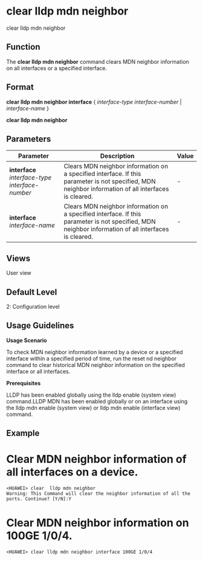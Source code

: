 clear lldp mdn neighbor
=======================

clear lldp mdn neighbor

Function
--------



The **clear lldp mdn neighbor** command clears MDN neighbor information on all interfaces or a specified interface.




Format
------

**clear lldp mdn neighbor interface** { *interface-type* *interface-number* | *interface-name* }

**clear lldp mdn neighbor**


Parameters
----------

| Parameter | Description | Value |
| --- | --- | --- |
| **interface** *interface-type* *interface-number* | Clears MDN neighbor information on a specified interface.  If this parameter is not specified, MDN neighbor information of all interfaces is cleared. | - |
| **interface** *interface-name* | Clears MDN neighbor information on a specified interface.  If this parameter is not specified, MDN neighbor information of all interfaces is cleared. | - |



Views
-----

User view


Default Level
-------------

2: Configuration level


Usage Guidelines
----------------

**Usage Scenario**



To check MDN neighbor information learned by a device or a specified interface within a specified period of time, run the reset nd neighbor command to clear historical MDN neighbor information on the specified interface or all interfaces.



**Prerequisites**



LLDP has been enabled globally using the lldp enable (system view) command.LLDP MDN has been enabled globally or on an interface using the lldp mdn enable (system view) or lldp mdn enable (interface view) command.




Example
-------

# Clear MDN neighbor information of all interfaces on a device.
```
<HUAWEI> clear  lldp mdn neighbor
Warning: This Command will clear the neighbor information of all the ports. Continue? [Y/N]:Y

```

# Clear MDN neighbor information on 100GE 1/0/4.
```
<HUAWEI> clear lldp mdn neighbor interface 100GE 1/0/4

```